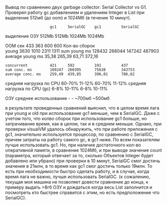 Вывод по сравнению двух garbage collector: Serial Collector vs G1.
Проверял работу gc добавлением и удалением Integer в List при выделение 512мб (до oom) 
    и 1024Мб (в течение 10 минут).
    
                	    gc1	    SerialGC    gc1	        SerialGC
				
выделение ОЗУ   	    512Mb	512Mb	    1024Mb 	    1024Mb
				
ООМ сек	                433	    363	        600	        600
Кол-во сборок	        
    young               3630    1010        2311        1311
    sum young ms        128432  268044      147242      487903
    average young ms    35,38   265,39      63,71       372,16
    
    concurrent          421     592         191         437
    sum conc. ms        109247  260395      75638       343753
    average conc. ms    259,49  439,85      396,01      786,62
    			
средняя нагрузка 
    по CPU	            60-70%	11-12%	    60-70%	    11-12%
средняя нагрузка 
    по CPU (gc)	        6-8%	10-11%	    6-8%	    10-11%
				
ОЗУ среднее 
    использование 	    -       -   	     ~700мб     ~500мб
   

в результате проведенных сравнений выяснил, что в целом время лага при young и old при использование
gc1 меньше, чем в SerialGC. Даже с учетом того, что колво сборок при использование gc1 больше, но 
затрачивание время, как в целом, так и в среднем меньше. Однако, при проверки visualVM удалось обнаружить,
что при работе приложения с gc1, значительно используется процессор, по сравнению с SerialGC, причем затраты 
на работу самого gc, в gc1 ниже. 
По всем показателям лучше использовать gc1.
Но, при наличие достаточного кол-во оперативной памяти, в сравнение 1024Мб, и при выводе значение count 
(параметра, который отвечает за то, сколько Объектов Integer будет добавлено или убрано) при проверки в 10 минут, 
SerialGC смог достичь значения в 21млн, в то время как gc1 смог достичь только 19млн. То есть при необходимости 
быстро сделать работу, и в случае, когда время лага не важно, лучше использовать SerialGC.
(к сожалению, текущая моя машина не позволяет довести сравнение до конца, к примеру выдать >8гб ОЗУ и дождаться 
когда весь List заполнится и посмотреть кто быстрее справится с этим, но есть предположение что SerialGC).